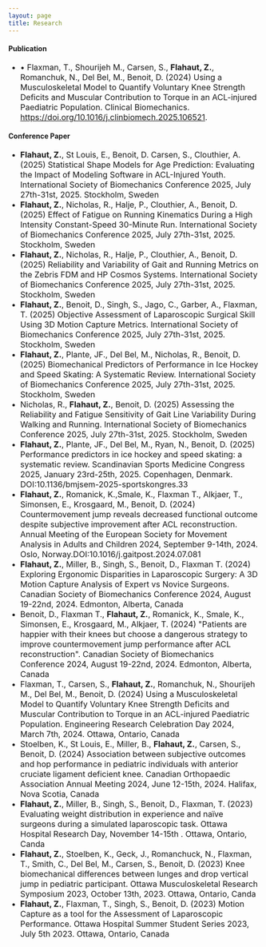 ```yaml
---
layout: page
title: Research
---
```


#### Publication

* <span style="font-size:16px;"> •	Flaxman, T., Shourijeh M., Carsen, S., __Flahaut, Z.__, Romanchuk, N., Del Bel, M., Benoit, D. (2024) Using a Musculoskeletal Model to Quantify Voluntary Knee Strength Deficits and Muscular Contribution to Torque in an ACL-injured Paediatric Population. Clinical Biomechanics. https://doi.org/10.1016/j.clinbiomech.2025.106521.

#### Conference Paper
* <span style="font-size:16px;"> __Flahaut, Z.__, St Louis, E., Benoit, D. Carsen, S., Clouthier, A. (2025) Statistical Shape Models for Age Prediction: Evaluating the Impact of Modeling Software in ACL-Injured Youth. International Society of Biomechanics Conference 2025, July 27th-31st, 2025. Stockholm, Sweden
* <span style="font-size:16px;"> __Flahaut, Z.__, Nicholas, R., Halje, P., Clouthier, A., Benoit, D. (2025) Effect of Fatigue on Running Kinematics During a High Intensity Constant-Speed 30-Minute Run. International Society of Biomechanics Conference 2025, July 27th-31st, 2025. Stockholm, Sweden
* <span style="font-size:16px;"> __Flahaut, Z.__, Nicholas, R., Halje, P., Clouthier, A., Benoit, D. (2025) Reliability and Variability of Gait and Running Metrics on the Zebris FDM and HP Cosmos Systems. International Society of Biomechanics Conference 2025, July 27th-31st, 2025. Stockholm, Sweden
* <span style="font-size:16px;"> __Flahaut, Z.__, Benoit, D., Singh, S., Jago, C., Garber, A., Flaxman, T. (2025) Objective Assessment of Laparoscopic Surgical Skill Using 3D Motion Capture Metrics. International Society of Biomechanics Conference 2025, July 27th-31st, 2025. Stockholm, Sweden
* <span style="font-size:16px;"> __Flahaut, Z.__, Plante, JF., Del Bel, M., Nicholas, R., Benoit, D. (2025) Biomechanical Predictors of Performance in Ice Hockey and Speed Skating: A Systematic Review. International Society of Biomechanics Conference 2025, July 27th-31st, 2025. Stockholm, Sweden
* <span style="font-size:16px;"> Nicholas, R., __Flahaut, Z.__, Benoit, D. (2025) Assessing the Reliability and Fatigue Sensitivity of Gait Line Variability During Walking and Running. International Society of Biomechanics Conference 2025, July 27th-31st, 2025. Stockholm, Sweden
* <span style="font-size:16px;"> __Flahaut, Z.__, Plante, JF., Del Bel, M., Ryan, N., Benoit, D. (2025) Performance predictors in ice hockey and speed skating: a systematic review. Scandinavian Sports Medicine Congress 2025, January 23rd-25th, 2025. Copenhagen, Denmark. DOI:10.1136/bmjsem-2025-sportskongres.33
* <span style="font-size:16px;"> __Flahaut, Z.__, Romanick, K.,Smale, K., Flaxman T., Alkjaer, T., Simonsen, E., Krosgaard, M., Benoit, D. (2024) Countermovement jump reveals decreased functional outcome despite subjective improvement after ACL reconstruction. Annual Meeting of the European Society for Movement Analysis in Adults and Children 2024, September 9-14th, 2024. Oslo, Norway.DOI:10.1016/j.gaitpost.2024.07.081
* <span style="font-size:16px;"> __Flahaut, Z.__, Miller, B., Singh, S., Benoit, D., Flaxman T. (2024) Exploring Ergonomic Disparities in Laparoscopic Surgery: A 3D Motion Capture Analysis of Expert vs Novice Surgeons. Canadian Society of Biomechanics Conference 2024, August 19-22nd, 2024. Edmonton, Alberta, Canada
* <span style="font-size:16px;"> Benoit, D., Flaxman T., __Flahaut, Z.__, Romanick, K., Smale, K., Simonsen, E., Krosgaard, M., Alkjaer, T. (2024) "Patients are happier with their knees but choose a dangerous strategy to improve countermovement jump performance after ACL reconstruction". Canadian Society of Biomechanics Conference 2024, August 19-22nd, 2024. Edmonton, Alberta, Canada
* <span style="font-size:16px;"> Flaxman, T., Carsen, S., __Flahaut, Z.__, Romanchuk, N., Shourijeh M., Del Bel, M., Benoit, D. (2024) Using a Musculoskeletal Model to Quantify Voluntary Knee Strength Deficits and Muscular Contribution to Torque in an ACL-injured Paediatric Population. Engineering Research Celebration Day 2024, March 7th, 2024. Ottawa, Ontario, Canada
* <span style="font-size:16px;"> Stoelben, K., St Louis, E., Miller, B., __Flahaut, Z.__, Carsen, S., Benoit, D. (2024) Association between subjective outcomes and hop performance in pediatric individuals with anterior cruciate ligament deficient knee. Canadian Orthopaedic Association Annual Meeting 2024, June 12-15th, 2024. Halifax, Nova Scotia, Canada
* <span style="font-size:16px;"> __Flahaut, Z.__, Miller, B., Singh, S., Benoit, D., Flaxman, T. (2023) Evaluating weight distribution in experience and naïve surgeons during a simulated laparoscopic task. Ottawa Hospital Research Day, November 14-15th . Ottawa, Ontario, Canda
* <span style="font-size:16px;"> __Flahaut, Z.__, Stoelben, K., Geck, J., Romanchuck, N., Flaxman, T., Smith, C., Del Bel, M., Carsen, S., Benoit, D. (2023) Knee biomechanical differences between lunges and drop vertical jump in pediatric participant. Ottawa Musculoskeletal Research Symposium 2023, October 13th, 2023. Ottawa, Ontario, Canda
* <span style="font-size:16px;"> __Flahaut, Z.__, Flaxman, T., Singh, S., Benoit, D. (2023) Motion Capture as a tool for the Assessment of Laparoscopic Performance. Ottawa Hospital Summer Student Series 2023, July 5th 2023. Ottawa, Ontario, Canada